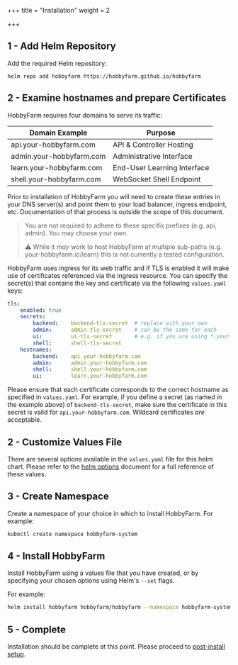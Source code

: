 +++
title = "Installation"
weight = 2

+++

## 1 - Add Helm Repository

Add the required Helm repository:

`helm repo add hobbyfarm https://hobbyfarm.github.io/hobbyfarm`

## 2 - Examine hostnames and prepare Certificates

HobbyFarm requires four domains to serve its traffic:

|Domain Example|Purpose|
|--------------|--------|
|api.your-hobbyfarm.com|API & Controller Hosting|
|admin.your-hobbyfarm.com|Administrative Interface|
|learn.your-hobbyfarm.com|End-User Learning Interface|
|shell.your-hobbyfarm.com|WebSocket Shell Endpoint|

Prior to installation of HobbyFarm you will need to create these entries in your DNS server(s) and point them to your load balancer, ingress endpoint, etc. Documentation of that process is outside the scope of this document. 

> You are not required to adhere to these specifix prefixes (e.g. api, admin). You may choose your own. 

> :warning: While it *may* work to host HobbyFarm at multiple sub-paths (e.g. your-hobbyfarm.io/learn) this is not currently a tested configuration. 

HobbyFarm uses ingress for its web traffic and if TLS is enabled it will make use of certificates referenced via the ingress resource. You can specify the secret(s) that contains the key and certificate via the following `values.yaml` keys:

```yaml
tls:
    enabled: true
    secrets:
        backend:    backend-tls-secret  # replace with your own
        admin:      admin-tls-secret    # can be the same for each
        ui:         ui-tls-secret       # e.g. if you are using *.your-hobbyfarm.com
        shell:      shell-tls-secret
    hostnames:
        backend:    api.your-hobbyfarm.com
        admin:      admin.your-hobbyfarm.com
        shell:      shell.your-hobbyfarm.com
        ui:         learn.your-hobbyfarm.com
```

Please ensure that each certificate corresponds to the correct hostname as specified in `values.yaml`. For example, if you define a secret (as named in the example above) of `backend-tls-secret`, make sure the certificate in this secret is valid for `api.your-hobbyfarm.com`. Wildcard certificates *are* acceptable.

## 2 - Customize Values File

There are several options available in the `values.yaml` file for this helm chart. Please refer to the [helm options](appendix/helm_options.md) document for a full reference of these values. 

## 3 - Create Namespace

Create a namespace of your choice in which to install HobbyFarm. For example:

```bash
kubectl create namespace hobbyfarm-system
```

## 4 - Install HobbyFarm 

Install HobbyFarm using a values file that you have created, or by specifying your chosen options using Helm's `--set` flags.

For example:

```bash
helm install hobbyfarm hobbyfarm/hobbyfarm --namespace hobbyfarm-system --set ingress.tls.enabled=true
```

## 5 - Complete

Installation should be complete at this point. Please proceed to [post-install setup](setup/post_install.md).